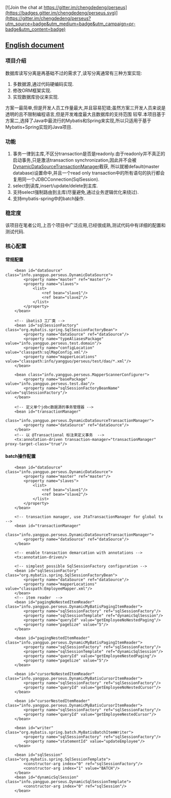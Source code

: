 [![Join the chat at https://gitter.im/chengdedeng/perseus](https://badges.gitter.im/chengdedeng/perseus.svg)](https://gitter.im/chengdedeng/perseus?utm_source=badge&utm_medium=badge&utm_campaign=pr-badge&utm_content=badge)
## [English document](/README-ZH.md)

### 项目介绍
数据库读写分离是再基础不过的需求了,读写分离通常有三种方案实现:
1. 多数据源,通过代码硬编码实现.
2. 修改ORM框架实现.
3. 实现数据库协议来实现.

方案一最简单,但是开发人员工作量最大,并且容易犯错;虽然方案三开发人员来说是透明的且不限制编程语言,但是开发难度最大且数据库的支持范围
较窄.本项目基于方案二,选择了Java中最流行的Mybatis和Spring来实现,所以只适用于基于Mybatis+Spring实现的Java项目.


### 功能
1. 事务一律到主库,不区分transaction是否是readonly.由于readonly并不真正的启动事务,只是激活transaction synchronization,因此并不会被[DynamicDataSourceTransactionManager](/src/main/java/info/yangguo/perseus/DynamicDataSourceTransactionManager.java)截获,
所以就被default(master database)设置命中,并且一个read only transaction中的所有语句的执行都会复用同一个JDBCConnection(SqlSession).
2. select到读库,insert/update/delete到主库.
3. 支持select强制路由到主库(尽量避免,通过业务逻辑优化来绕过).
4. 支持mybatis-spring中的batch操作.


### 稳定度
该项目在笔者公司,上百个项目中广泛应用,已经很成熟,测试代码中有详细的配置和测试代码.


### 核心配置

#### 常规配置

```
    <bean id="dataSource" class="info.yangguo.perseus.DynamicDataSource">
        <property name="master" ref="master"/>
        <property name="slaves">
            <list>
                <ref bean="slave1"/>
                <ref bean="slave2"/>
            </list>
        </property>
    </bean>

    <!-- ibatis3 工厂类 -->
    <bean id="sqlSessionFactory" class="org.mybatis.spring.SqlSessionFactoryBean">
        <property name="dataSource" ref="dataSource"/>
        <property name="typeAliasesPackage" value="info.yangguo.perseus.test.domain"/>
        <property name="configLocation" value="classpath:sqlMapConfig.xml"/>
        <property name="mapperLocations" value="classpath:info/yangguo/perseus/test/dao/*.xml"/>
    </bean>

    <bean class="info.yangguo.perseus.MapperScannerConfigurer">
        <property name="basePackage" value="info.yangguo.perseus.test.dao"/>
        <property name="sqlSessionFactoryBeanName" value="sqlSessionFactory"/>
    </bean>

    <!-- 定义单个jdbc数据源的事务管理器 -->
    <bean id="transactionManager"
          class="info.yangguo.perseus.DynamicDataSourceTransactionManager">
        <property name="dataSource" ref="dataSource"/>
    </bean>
    <!-- 以 @Transactional 标注来定义事务  -->
    <tx:annotation-driven transaction-manager="transactionManager" proxy-target-class="true"/>
```


#### batch操作配置

```
    <bean id="dataSource" class="info.yangguo.perseus.DynamicDataSource">
        <property name="master" ref="master"/>
        <property name="slaves">
            <list>
                <ref bean="slave1"/>
                <ref bean="slave2"/>
            </list>
        </property>
    </bean>

    <!-- transaction manager, use JtaTransactionManager for global tx -->
    <bean id="transactionManager"
          class="info.yangguo.perseus.DynamicDataSourceTransactionManager">
        <property name="dataSource" ref="dataSource"/>
    </bean>

    <!-- enable transaction demarcation with annotations -->
    <tx:annotation-driven/>

    <!-- simplest possible SqlSessionFactory configuration -->
    <bean id="sqlSessionFactory" class="org.mybatis.spring.SqlSessionFactoryBean">
        <property name="dataSource" ref="dataSource"/>
        <property name="mapperLocations" value="classpath:EmployeeMapper.xml"/>
    </bean>
    <!-- item reader  -->
    <bean id="pagingNoNestedItemReader" class="info.yangguo.perseus.DynamicMyBatisPagingItemReader">
        <property name="sqlSessionFactory" ref="sqlSessionFactory"/>
        <property name="sqlSessionTemplate" ref="dynamicSqlSession"/>
        <property name="queryId" value="getEmployeeNoNestedPaging"/>
        <property name="pageSize" value="5"/>
    </bean>

    <bean id="pagingNestedItemReader" class="info.yangguo.perseus.DynamicMyBatisPagingItemReader">
        <property name="sqlSessionFactory" ref="sqlSessionFactory"/>
        <property name="sqlSessionTemplate" ref="dynamicSqlSession"/>
        <property name="queryId" value="getEmployeeNestedPaging"/>
        <property name="pageSize" value="5"/>
    </bean>

    <bean id="cursorNoNestedItemReader" class="info.yangguo.perseus.DynamicMyBatisCursorItemReader">
        <property name="sqlSessionFactory" ref="sqlSessionFactory"/>
        <property name="queryId" value="getEmployeeNoNestedCursor"/>
    </bean>

    <bean id="cursorNestedItemReader" class="info.yangguo.perseus.DynamicMyBatisCursorItemReader">
        <property name="sqlSessionFactory" ref="sqlSessionFactory"/>
        <property name="queryId" value="getEmployeeNestedCursor"/>
    </bean>

    <bean id="writer" class="org.mybatis.spring.batch.MyBatisBatchItemWriter">
        <property name="sqlSessionFactory" ref="sqlSessionFactory"/>
        <property name="statementId" value="updateEmployee"/>
    </bean>

    <bean id="sqlSession" class="org.mybatis.spring.SqlSessionTemplate">
        <constructor-arg index="0" ref="sqlSessionFactory"/>
        <constructor-arg index="1" value="BATCH"/>
    </bean>
    <bean id="dynamicSqlSession" class="info.yangguo.perseus.DynamicSqlSessionTemplate">
        <constructor-arg index="0" ref="sqlSession"/>
    </bean>
```
